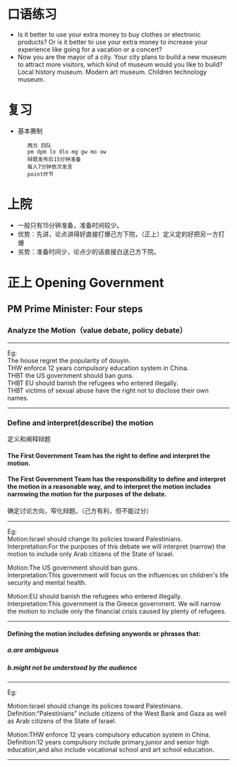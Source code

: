 # 口语练习
* Is it better to use your extra money to buy clothes or electronic products? Or is it better to use your extra money to increase your experience like going for a vacation or a concert?
* Now you are the mayor of a city. Your city plans to build a new museum to attract more visitors, which kind of museum would you like to build? Local history museum. Modern art museum. Children technology museum.
# 复习
* 基本赛制

         两方 四队
         pm dpm lo dlo mg gw mo ow
         辩题发布后15分钟准备
         每人7分钟依次发言
         point环节
# 上院
* 一般只有15分钟准备，准备时间较少。
* 优势：先讲，论点讲得好直接打爆己方下院，（正上）定义定的好把另一方打爆
* 劣势：准备时间少，论点少的话直接白送己方下院。

# 正上 Opening Government
## PM Prime Minister: Four steps
### Analyze the Motion（value debate, policy debate）
***
Eg:  
The house regret the popularity of douyin.  
THW enforce 12 years compulsory education system in China.  
THBT the US government should ban guns.  
THBT EU should banish the refugees who entered illegally.  
THBT victims of sexual abuse have the right not to disclose their own names.  
***
### Define and interpret(describe) the motion   
定义和阐释辩题
#### The First Government Team has the right to define and interpret the motion.
#### The First Government Team has the responsibility to define and interpret the motion in a reasonable way, and to interpret the motion includes narrowing the motion for the purposes of the debate.    
确定讨论方向，窄化辩题。（己方有利，但不能过分）
***
Eg:  
Motion:Israel should change its policies toward Palestinians.  
Interpretation:For the purposes of this debate we will interpret (narrow) the motion to include only Arab citizens of the      State of Israel.  
       
Motion:The US government should ban guns.  
Interpretation:This government will focus on the influences on children's life security and mental health.  
       
Motion:EU should banish the refugees who entered illegally.  
Interpretation:This government is the Greece government. We will narrow the motion to include only the financial crisis caused by plenty of refugees.  
***
#### Defining the motion includes defining anywords or phrases that:
##### a.are ambiguous
##### b.might not be understood by the audience
***
Eg:

Motion:Israel should change its policies toward Palestinians.   
Definition:“Palestinians” include citizens of the West Bank and Gaza as well as Arab citizens of the State of Israel.

Motion:THW enforce 12 years compulsory education system in China.   
Definition:12 years compulsory include primary,junior and senior high education,and also include vocational school and art school education.
***

